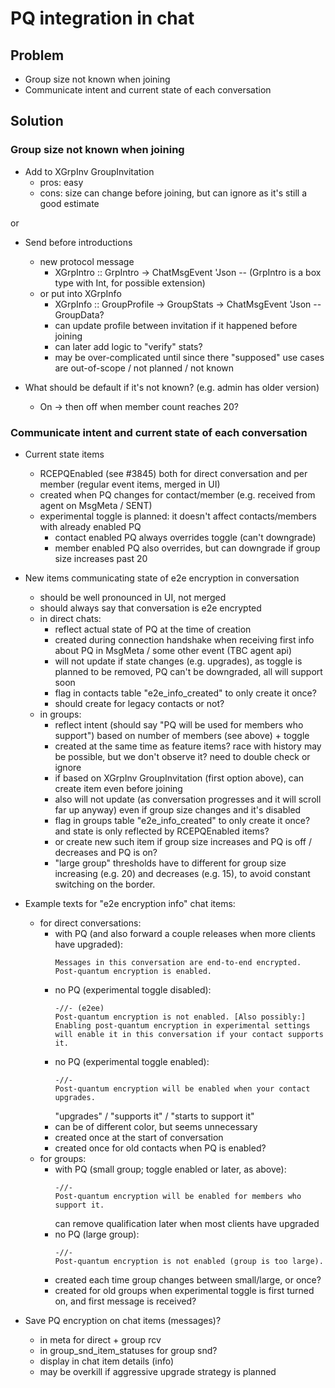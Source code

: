 # PQ integration in chat

## Problem

- Group size not known when joining
- Communicate intent and current state of each conversation

## Solution

### Group size not known when joining

- Add to XGrpInv GroupInvitation
  - pros: easy
  - cons: size can change before joining, but can ignore as it's still a good estimate

or

- Send before introductions
  - new protocol message
    - XGrpIntro :: GrpIntro -> ChatMsgEvent 'Json -- (GrpIntro is a box type with Int, for possible extension)
  - or put into XGrpInfo
    - XGrpInfo :: GroupProfile -> GroupStats -> ChatMsgEvent 'Json -- GroupData?
    - can update profile between invitation if it happened before joining
    - can later add logic to "verify" stats?
    - may be over-complicated until since there "supposed" use cases are out-of-scope / not planned / not known

- What should be default if it's not known? (e.g. admin has older version)
  - On -> then off when member count reaches 20?

### Communicate intent and current state of each conversation

- Current state items
  - RCEPQEnabled (see #3845) both for direct conversation and per member (regular event items, merged in UI)
  - created when PQ changes for contact/member (e.g. received from agent on MsgMeta / SENT)
  - experimental toggle is planned: it doesn't affect contacts/members with already enabled PQ
    - contact enabled PQ always overrides toggle (can't downgrade)
    - member enabled PQ also overrides, but can downgrade if group size increases past 20

- New items communicating state of e2e encryption in conversation
  - should be well pronounced in UI, not merged
  - should always say that conversation is e2e encrypted
  - in direct chats:
    - reflect actual state of PQ at the time of creation
    - created during connection handshake when receiving first info about PQ in MsgMeta / some other event (TBC agent api)
    - will not update if state changes (e.g. upgrades), as toggle is planned to be removed, PQ can't be downgraded, all will support soon
    - flag in contacts table "e2e_info_created" to only create it once?
    - should create for legacy contacts or not?
  - in groups:
    - reflect intent (should say "PQ will be used for members who support") based on number of members (see above) + toggle
    - created at the same time as feature items? race with history may be possible, but we don't observe it? need to double check or ignore
    - if based on XGrpInv GroupInvitation (first option above), can create item even before joining
    - also will not update (as conversation progresses and it will scroll far up anyway) even if group size changes and it's disabled
    - flag in groups table "e2e_info_created" to only create it once? and state is only reflected by RCEPQEnabled items?
    - or create new such item if group size increases and PQ is off / decreases and PQ is on?
    - "large group" thresholds have to different for group size increasing (e.g. 20) and decreases (e.g. 15), to avoid constant switching on the border.

- Example texts for "e2e encryption info" chat items:
  - for direct conversations:
    - with PQ (and also forward a couple releases when more clients have upgraded):
      ```
      Messages in this conversation are end-to-end encrypted.
      Post-quantum encryption is enabled.
      ```
    - no PQ (experimental toggle disabled):
      ```
      -//- (e2ee)
      Post-quantum encryption is not enabled. [Also possibly:] Enabling post-quantum encryption in experimental settings will enable it in this conversation if your contact supports it.
      ```
    - no PQ (experimental toggle enabled):
      ```
      -//-
      Post-quantum encryption will be enabled when your contact upgrades.
      ```
      "upgrades" / "supports it" / "starts to support it"
    - can be of different color, but seems unnecessary
    - created once at the start of conversation
    - created once for old contacts when PQ is enabled?
  - for groups:
    - with PQ (small group; toggle enabled or later, as above):
      ```
      -//-
      Post-quantum encryption will be enabled for members who support it.
      ```
      can remove qualification later when most clients have upgraded
    - no PQ (large group):
      ```
      -//-
      Post-quantum encryption is not enabled (group is too large).
      ```
    - created each time group changes between small/large, or once?
    - created for old groups when experimental toggle is first turned on, and first message is received?


- Save PQ encryption on chat items (messages)?
  - in meta for direct + group rcv
  - in group_snd_item_statuses for group snd?
  - display in chat item details (info)
  - may be overkill if aggressive upgrade strategy is planned
